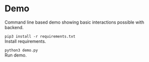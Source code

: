 # Demo

Command line based demo showing basic interactions possible with backend.

```pip3 install -r requirements.txt```  
Install requirements.

```python3 demo.py```  
Run demo.